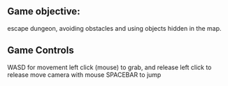 ## Game objective:
escape dungeon, avoiding obstacles and using objects hidden in the map.

## Game Controls
WASD for movement
left click (mouse) to grab, and release left click to release
move camera with mouse
SPACEBAR to jump
